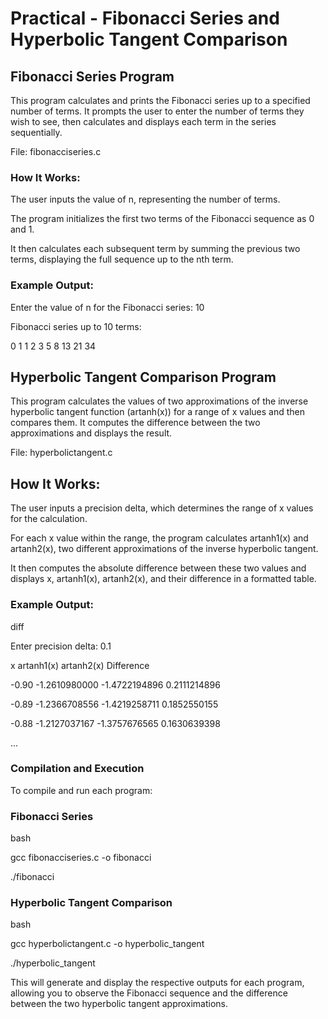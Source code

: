 # Practical - Fibonacci Series and Hyperbolic Tangent Comparison

## Fibonacci Series Program

This program calculates and prints the Fibonacci series up to a specified number of terms. It prompts the user to enter the number of terms they wish to see, then calculates and displays each term in the series sequentially.

File: fibonacciseries.c

### How It Works:

The user inputs the value of n, representing the number of terms.

The program initializes the first two terms of the Fibonacci sequence as 0 and 1.

It then calculates each subsequent term by summing the previous two terms, displaying the full sequence up to the nth term.

### Example Output:

Enter the value of n for the Fibonacci series: 10

Fibonacci series up to 10 terms:

0 1 1 2 3 5 8 13 21 34


## Hyperbolic Tangent Comparison Program

This program calculates the values of two approximations of the inverse hyperbolic tangent function (artanh(x)) for a range of x values and then compares them. It computes the difference between the two approximations and displays the result.

File: hyperbolictangent.c

## How It Works:
The user inputs a precision delta, which determines the range of x values for the calculation.

For each x value within the range, the program calculates artanh1(x) and artanh2(x), two different approximations of the inverse hyperbolic tangent.

It then computes the absolute difference between these two values and displays x, artanh1(x), artanh2(x), and their difference in a formatted table.


### Example Output:

diff

Enter precision delta: 0.1

x          artanh1(x)         artanh2(x)        Difference

-0.90      -1.2610980000    -1.4722194896     0.2111214896

-0.89      -1.2366708556    -1.4219258711     0.1852550155

-0.88      -1.2127037167    -1.3757676565     0.1630639398

...


### Compilation and Execution

To compile and run each program:

### Fibonacci Series

bash

gcc fibonacciseries.c -o fibonacci

./fibonacci

### Hyperbolic Tangent Comparison

bash

gcc hyperbolictangent.c -o hyperbolic_tangent

./hyperbolic_tangent

This will generate and display the respective outputs for each program, allowing you to observe the Fibonacci sequence and the difference between the two hyperbolic tangent approximations.


